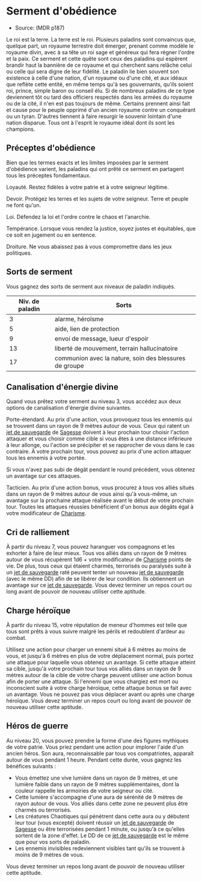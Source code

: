 <Items>

# <Name>Serment d'obédience</Name>

- Source: <Source>(MDR p187)</Source>

Le roi est la terre. La terre est le roi. Plusieurs paladins sont convaincus que, quelque part, un royaume terrestre doit émerger, prenant comme modèle le royaume divin, avec à sa tête un roi sage et généreux qui fera régner l'ordre et la paix. Ce serment et cette quête sont ceux des paladins qui espèrent brandir haut la bannière de ce royaume et qui cherchent sans relâche celui ou celle qui sera digne de leur fidélité. Le paladin lie bien souvent son existence à celle d'une nation, d'un royaume ou d'une cité, et aux idéaux que reflète cette entité, en même temps qu'à ses gouvernants, qu'ils soient roi, prince, simple baron ou conseil élu. Si de nombreux paladins de ce type deviennent tôt ou tard des officiers respectés dans les armées du royaume ou de la cité, il n'en est pas toujours de même. Certains prennent ainsi fait et cause pour le peuple opprimé d'un ancien royaume contre un conquérant ou un tyran. D'autres tiennent à faire resurgir le souvenir lointain d'une nation disparue. Tous ont à l'esprit le royaume idéal dont ils sont les champions.

<Generic>

## <Name>Préceptes d'obédience</Name>

Bien que les termes exacts et les limites imposées par le serment d'obédience varient, les paladins qui ont prêté ce serment en partagent tous les préceptes fondamentaux.

Loyauté. Restez fidèles à votre patrie et à votre seigneur légitime.

Devoir. Protégez les terres et les sujets de votre seigneur. Terre et peuple ne font qu'un.

Loi. Défendez la loi et l'ordre contre le chaos et l'anarchie.

Tempérance. Lorsque vous rendez la justice, soyez justes et équitables, que ce soit en jugement ou en sentence.

Droiture. Ne vous abaissez pas à vous compromettre dans les jeux politiques.

</Generic>

<Generic>

## <Name>Sorts de serment</Name>

Vous gagnez des sorts de serment aux niveaux de paladin indiqués.

|Niv. de paladin|Sorts|
|---|---|
|3|alarme, héroïsme|
|5|aide, lien de protection|
|9|envoi de message, lueur d'espoir|
|13|liberté de mouvement, terrain hallucinatoire|
|17|communion avec la nature, soin des blessures de groupe|

</Generic>

<Generic>

## <Name>Canalisation d'énergie divine</Name>

Quand vous prêtez votre serment au niveau 3, vous accédez aux deux options de canalisation d'énergie divine suivantes.

Porte-étendard. Au prix d'une action, vous provoquez tous les ennemis qui se trouvent dans un rayon de 9 mètres autour de vous. Ceux qui ratent un [jet de sauvegarde] de [Sagesse] doivent à leur prochain tour choisir l'action attaquer et vous choisir comme cible si vous êtes à une distance inférieure à leur allonge, ou l'action se précipiter et se rapprocher de vous dans le cas contraire. À votre prochain tour, vous pouvez au prix d'une action attaquer tous les ennemis à votre portée.

Si vous n'avez pas subi de dégât pendant le round précédent, vous obtenez un avantage sur ces attaques.

Tacticien. Au prix d'une action bonus, vous procurez à tous vos alliés situés dans un rayon de 9 mètres autour de vous ainsi qu'à vous-même, un avantage sur la prochaine attaque réalisée avant le début de votre prochain tour. Toutes les attaques réussies bénéficient d'un bonus aux dégâts égal à votre modificateur de [Charisme].

</Generic>

<Generic>

## <Name>Cri de ralliement</Name>

À partir du niveau 7, vous pouvez haranguer vos compagnons et les exhorter à faire de leur mieux. Tous vos alliés dans un rayon de 9 mètres autour de vous récupèrent 1d6 + votre modificateur de [Charisme] points de vie. De plus, tous ceux qui étaient charmés, terrorisés ou paralysés suite à un [jet de sauvegarde] raté peuvent tenter un nouveau [jet de sauvegarde] (avec le même DD) afin de se libérer de leur condition. Ils obtiennent un avantage sur ce [jet de sauvegarde]. Vous devez terminer un repos court ou long avant de pouvoir de nouveau utiliser cette aptitude.

</Generic>

<Generic>

## <Name>Charge héroïque</Name>

À partir du niveau 15, votre réputation de meneur d'hommes est telle que tous sont prêts à vous suivre malgré les périls et redoublent d'ardeur au combat.

Utilisez une action pour charger un ennemi situé à 6 mètres au moins de vous, et jusqu'à 6 mètres en plus de votre déplacement normal, puis portez une attaque pour laquelle vous obtenez un avantage. Si cette attaque atteint sa cible, jusqu'à votre prochain tour tous vos alliés dans un rayon de 9 mètres autour de la cible de votre charge peuvent utiliser une action bonus afin de porter une attaque. Si l'ennemi que vous chargiez est mort ou inconscient suite à votre charge héroïque, cette attaque bonus se fait avec un avantage. Vous ne pouvez pas vous déplacer avant ou après une charge héroïque. Vous devez terminer un repos court ou long avant de pouvoir de nouveau utiliser cette aptitude.

</Generic>

<Generic>

## <Name>Héros de guerre</Name>

Au niveau 20, vous pouvez prendre la forme d'une des figures mythiques de votre patrie. Vous priez pendant une action pour implorer l'aide d'un ancien héros. Son aura, reconnaissable par tous vos compatriotes, apparaît autour de vous pendant 1 heure. Pendant cette durée, vous gagnez les bénéfices suivants :

* Vous émettez une vive lumière dans un rayon de 9 mètres, et une lumière faible dans un rayon de 9 mètres supplémentaires, dont la couleur rappelle les armoiries de votre seigneur ou cité.
* Cette lumière s'accompagne d'une aura de sérénité de 9 mètres de rayon autour de vous. Vos alliés dans cette zone ne peuvent plus être charmés ou terrorisés.
* Les créatures Chaotiques qui pénètrent dans cette aura ou y débutent leur tour (vous excepté) doivent réussir un [jet de sauvegarde] de [Sagesse] ou être terrorisées pendant 1 minute, ou jusqu'à ce qu'elles sortent de la zone d'effet. Le DD de ce [jet de sauvegarde] est le même que pour vos sorts de paladin.
* Les ennemis invisibles redeviennent visibles tant qu'ils se trouvent à moins de 9 mètres de vous.

Vous devez terminer un repos long avant de pouvoir de nouveau utiliser cette aptitude.

</Generic>

</Items>

[jet de sauvegarde]: abilities_hd.md#jets-de-sauvegarde

[Force]: abilities_strength_hd.md
[Dextérité]: abilities_dexterity_hd.md
[Constitution]: abilities_constitution_hd.md
[Intelligence]: abilities_intelligence_hd.md
[Sagesse]: abilities_wisdom_hd.md
[Charisme]: abilities_charisma_hd.md




